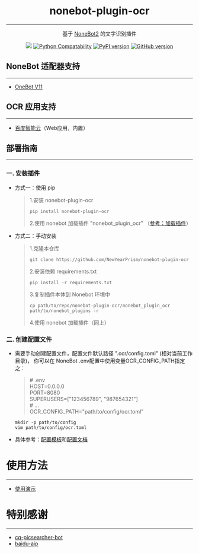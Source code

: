 <div align="center">

# nonebot-plugin-ocr
***

基于 [NoneBot2](https://v2.nonebot.dev/) 的文字识别插件

![](https://img.shields.io/badge/license-MIT-yellow)
[![Python Compatability](https://img.shields.io/badge/Python-3.10-blue)](https://www.python.org/)
[![PyPI version](https://badge.fury.io/py/nonebot-plugin-ocr.svg)](https://pypi.org/project/nonebot-plugin-ocr/)
[![GitHub version](https://badge.fury.io/gh/NewYearPrism%2Fnonebot-plugin-ocr.svg)](https://github.com/NewYearPrism/nonebot-plugin-ocr)

</div>

## NoneBot 适配器支持
***
 + [OneBot V11](https://onebot.adapters.nonebot.dev/)

## OCR 应用支持
***
 + [百度智能云](https://cloud.baidu.com/product/ocr)（Web应用，内置）


## 部署指南
***
### 一. 安装插件
+ 方式一：使用 pip
  > 1.安装 nonebot-plugin-ocr
  > ```
  > pip install nonebot-plugin-ocr
  > ```
  > 2.使用 nonebot 加载插件 "nonebot_plugin_ocr" （[参考：加载插件](https://v2.nonebot.dev/docs/tutorial/plugin/load-plugin)）
+ 方式二：手动安装
  > 1.克隆本仓库
  > ```
  > git clone https://github.com/NewYearPrism/nonebot-plugin-ocr
  > ```
  > 2.安装依赖 requirements.txt
  > ```
  > pip install -r requirements.txt
  > ```
  > 3.复制插件本体到 Nonebot 环境中
  > ```
  > cp path/to/repo/nonebot-plugin-ocr/nonebot_plugin_ocr path/to/nonebot_plugins -r
  > ```
  > 4.使用 nonebot 加载插件（同上）
### 二. 创建配置文件
+ 需要手动创建配置文件，配置文件默认路径 ".ocr/config.toml" (相对当前工作目录)， 你可以在 NoneBot .env配置中使用变量OCR_CONFIG_PATH指定之：
  > <span># .env</span><br/>
  > HOST=0.0.0.0<br/>
  > PORT=8080<br/>
  > SUPERUSERS=["123456789", "987654321"]<br/>
  > <span># ...</span><br/>
  > OCR_CONFIG_PATH="path/to/config/ocr.toml"<br/>
    ```
    mkdir -p path/to/config
    vim path/to/config/ocr.toml 
    ```
+ 具体参考：[配置模板](config.template.toml)和[配置文档](docs/config.md)


# 使用方法
***
+ [使用演示](docs/usage.md)


# 特别感谢
***
+ [cq-picsearcher-bot](https://github.com/Tsuk1ko/cq-picsearcher-bot)
+ [baidu-aip](https://pypi.org/project/baidu-aip/)

